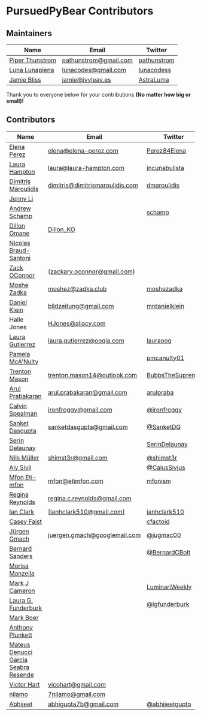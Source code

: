 # PursuedPyBear Contributors

## Maintainers

| Name                                              | Email                                                 | Twitter                                        |
| ------------------------------------------------- | ----------------------------------------------------- | ---------------------------------------------- |
| [Piper Thunstrom](https://github.com/pathunstrom) | [pathunstrom@gmail.com](mailto:pathunstrom@gmail.com) | [pathunstrom](https://twitter.com/pathunstrom) |
| [Luna Lunapiena](https://github.com/lunacodes)    | [lunacodes@gmail.com](lunacodes@gmail.com)            | [lunacodess](https://twitter.com/lunacodess)   |
| [Jamie Bliss](https://github.com/AstraLuma/)      | [jamie@ivyleav.es](jamie@ivyleav.es)                  | [AstraLuma](https://twitter.com/AstraLuma)     |

Thank you to everyone below for your contributions **(No matter how big or small)!**

## Contributors

| Name                                                                     | Email                                                                     | Twitter                                                |
| ------------------------------------------------------------------------ | ------------------------------------------------------------------------- | ------------------------------------------------------ |
| [Elena Perez](https://github.com/elenajp)                                | [elena@elena-perez.com](elena@elenaperez.com)                             | [Perez84Elena](https://twitter.com/Perez84Elena)       |
| [Laura Hampton](https://github.com/lgh2)                                 | [laura@laura-hampton.com](laura@laura-hampton.com)                        | [incunabulista](https://twitter.com/incunabulista)     |
| [Dimitris Maroulidis](https://github.com/dmaroulidis)                    | [dimitris@dimitrismaroulidis.com](mailto:dimitris@dimitrismaroulidis.com) | [dmaroulidis](https://twitter.com/dmaroulidis)         |
| [Jenny Li](https://github.com/imjennyli)                                 |
| [Andrew Schamp](https://github.com/schamp/)                              |                                                                           | [schamp](https://twitter.com/schamp)                   |
| [Dillon Omane](https://github.com/dillonko)                              | [Dillon_KO](dillonko84@gmail.com)                                         |
| [Nicolas Braud-Santoni](https://nicolas.braud-santoni.eu)                |                                                                           |                                                        |
| [Zack OConnor](https://github.com/ZackOConnor)                           | (zackary.oconnor@gmail.com)                                               |                                                        |
| [Moshe Zadka](https://cobordism.com)                                     | [moshez@zadka.club](moshez@zadka.club)                                    | [moshezadka](https://twitter.com/moshezadka)           |
| [Daniel Klein](https://github.com/bildzeitung)                           | [bildzeitung@gmail.com](bildzeitung@gmail.com)                            | [mrdanielklein](https://twitter.com/bildzeitung)       |
| Halle Jones                                                              | HJones@aliacy.com                                                         |                                                        |
| [Laura Gutierrez](https://github.com/lauraooq)                           | [laura.gutierrez@ooqia.com](laura.gutierrez@ooqia.com)                    | [lauraooq](https://twitter.com/lauraooqia)             |
| [Pamela McA'Nulty](https://github.com/PamelaM)                           |                                                                           | [pmcanulty01](https://twitter.com/pmcanulty01)         |
| [Trenton Mason](https://github.com/BubbsTheSupreme)                      | <trenton.mason14@outlook.com>                                             | [BubbsTheSupreme](https://twitter.com/BubbsTheSupreme) |
| [Arul Prabakaran](https://github.com/arulprabakaran)                     | [arul.prabakaran@gmail.com](arul.prabakaran@gmail.com)                    | [arulpraba](https://twitter.com/arulpraba)             |
| [Calvin Spealman](https://github.com/ironfroggy)                         | [ironfroggy@gmail.com](ironfroggy@gmail.com)                              | [@ironfroggy](https://twitter.com/ironfroggy)          |
| [Sanket Dasgupta](https://github.com/SanketDG)                           | [sanketdasgupta@gmail.com](sanketdasgupta@gmail.com)                      | [@SanketDG](https://twitter.com/SanketDG)              |
| [Serin Delaunay](https://github.com/serin-delaunay)                      |                                                                           | [SerinDelaunay](https://twitter.com/SerinDelaunay)     |
| [Nils Müller](https://github.com/shimst3r)                               | [shimst3r@gmail.com](mailto:shimst3r@gmail.com)                           | [@shimst3r](https://twitter.com/shimst3r)              |
| [Aly Sivji](https://github.com/alysivji)                                 |                                                                           | [@CaiusSivjus](https://twitter.com/CaiusSivjus)        |
| [Mfon Eti-mfon](https://github.com/mfonism)                              | [mfon@etimfon.com](mfon@etimfon.com)                                      | [mfonism](https://twitter.com/mfonism)                 |
| [Regina Reynolds](https://github.com/reginareynolds)                     | [regina.c.reynolds@gmail.com](regina.c.reynolds@gmail.com)                |
| [Ian Clark](https://github.com/ace510)                                   | [ianhclark510@gmail.com]                                                  | [ianhclark510](https://twitter.com/ianhclark510)       |
| [Casey Faist](https://github.com/caseyfaist)                             |                                                                           | [cfactoid](https://twitter.com/cfactoid)               |
| [Jürgen Gmach](https://jugmac00.github.io/)                              | [juergen.gmach@googlemail.com](juergen.gmach@googlemail.com)              | [@jugmac00](https://twitter.com/jugmac00)              |
| [Bernard Sanders](https://github.com/bernardthered)                      |                                                                           | [@BernardCBolt](https://twitter.com/BernardCBolt)      |
| [Morisa Manzella](https://github.com/mgmanzella)                         |                                                                           |
| [Mark J Cameron](https://github.come/kcalmwinds)                         |                                                                           | [LuminariWeekly](https://twitter.com/LuminariWeekly)   |
| [Laura G. Funderburk](https://github.com/lfunderburk)                    |                                                                           | [@lgfunderburk](https://twitter.com/lgfunderburk)      |
| [Mark Boer](https://github.com/mark-boer)                                |                                                                           |
| [Anthony Plunkett](https://github.com/doobeh)                            |                                                                           |
| [Mateus Denucci Garcia Seabra Resende](https://github.com/MateusDenucci) |                                                                           |
| [Victor Hart](https://github.com/vicohart)                               | [vicohart@gmail.com](vicohart@gmail.com)                                  |
| [nilamo](https://github.com/nilamo)                                      | [7nilamo@gmail.com](7nilamo@gmail.com)                                    |
| [Abhijeet](https://github.com/abhijeetgupto)                             | [abhigupta7b@gmail.com](abhigupta7b@gmail.com)                            | [@abhijeetgupto](https://twitter.com/abhijeetgupto)    |
